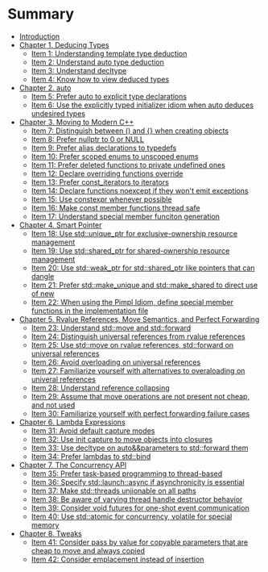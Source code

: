# Summary

- [Introduction](./Introduction.md)
- [Chapter 1. Deducing Types]()
  - [Item 1: Understanding template type deduction](./1.DeducingTypes/item1.md)
  - [Item 2: Understand auto type deduction](./1.DeducingTypes/item2.md)
  - [Item 3: Understand decltype](./1.DeducingTypes/item3.md)
  - [Item 4: Know how to view deduced types](./1.DeducingTypes/item4.md)
- [Chapter 2. auto]()
  - [Item 5: Prefer auto to explicit type declarations](./2.Auto/item5.md)
  - [Item 6: Use the explicitly typed initializer idiom when auto deduces undesired types](./2.Auto/item6.md)
- [Chapter 3. Moving to Modern C++]()
  - [Item 7: Distinguish between () and {} when creating objects](./3.MovingToModernCpp/item7.md)
  - [Item 8: Prefer nullptr to 0 or NULL](./3.MovingToModernCpp/item8.md)
  - [Item 9: Prefer alias declarations to typedefs](./3.MovingToModernCpp/item9.md)
  - [Item 10: Prefer scoped enums to unscoped enums](./3.MovingToModernCpp/item10.md)
  - [Item 11: Prefer deleted functions to private undefined ones](./3.MovingToModernCpp/item11.md)
  - [Item 12: Declare overriding functions override](./3.MovingToModernCpp/item12.md)
  - [Item 13: Prefer const_iterators to iterators](./3.MovingToModernCpp/item13.md)
  - [Item 14: Declare functions noexcept if they won't emit exceptions](./3.MovingToModernCpp/item14.md)
  - [Item 15: Use constexpr whenever possible](./3.MovingToModernCpp/item15.md)
  - [Item 16: Make const member functions thread safe](./3.MovingToModernCpp/item16.md)
  - [Item 17: Understand special member funciton generation](./3.MovingToModernCpp/item17.md)
- [Chapter 4. Smart Pointer]()
  - [Item 18: Use std::unique_ptr for exclusive-ownership resource management](./4.SmartPointers/item18.md)
  - [Item 19: Use std::shared_ptr for shared-ownership resource management](./4.SmartPointers/item19.md)
  - [Item 20: Use std::weak_ptr for std::shared_ptr like pointers that can dangle](./4.SmartPointers/item20.md)
  - [Item 21: Prefer std::make_unique and std::make_shared to direct use of new](./4.SmartPointers/item21.md)
  - [Item 22: When using the Pimpl Idiom, define special member functions in the implementation file](./4.SmartPointers/item22.md)
- [Chapter 5. Rvalue References, Move Semantics, and Perfect Forwarding]()
  - [Item 23: Understand std::move and std::forward](./5.RRefMovSemPerfForw/item23.md)
  - [Item 24: Distinguish universal references from rvalue references](./5.RRefMovSemPerfForw/item24.md)
  - [Item 25: Use std::move on rvalue references, std::forward on universal references](./5.RRefMovSemPerfForw/item25.md)
  - [Item 26: Avoid overloading on universal references](./5.RRefMovSemPerfForw/item26.md)
  - [Item 27: Familiarize yourself with alternatives to overaloading on univeral references](./5.RRefMovSemPerfForw/item27.md)
  - [Item 28: Understand reference collapsing](./5.RRefMovSemPerfForw/item28.md)
  - [Item 29: Assume that move operations are not present not cheap, and not used](./5.RRefMovSemPerfForw/item29.md)
  - [Item 30: Familiarize yourself with perfect forwarding failure cases](./5.RRefMovSemPerfForw/item30.md)
- [Chapter 6. Lambda Expressions]()
  - [Item 31: Avoid default capture modes](./6.LambdaExpressions/item31.md)
  - [Item 32: Use init capture to move objects into closures](./6.LambdaExpressions/item32.md)
  - [Item 33: Use decltype on auto&&parameters to std::forward them](./6.LambdaExpressions/item33.md)
  - [Item 34: Prefer lambdas to std::bind](./6.LambdaExpressions/item34.md)
- [Chapter 7. The Concurrency API]()
  - [Item 35: Prefer task-based programming to thread-based](./7.TheConcurrencyAPI/Item35.md)
  - [Item 36: Specify std::launch::async if asynchronicity is essential](./7.TheConcurrencyAPI/item36.md)
  - [Item 37: Make std::threads unjionable on all paths](./7.TheConcurrencyAPI/item37.md)
  - [Item 38: Be aware of varying thread handle destructor behavior](./7.TheConcurrencyAPI/item38.md)
  - [Item 39: Consider void futures for one-shot event communication](./7.TheConcurrencyAPI/item39.md)
  - [Item 40: Use std::atomic for concurrency, volatile for special memory](./7.TheConcurrencyAPI/item40.md)
- [Chapter 8. Tweaks]()
  - [Item 41: Consider pass by value for copyable parameters that are cheap to move and always copied](./8.Tweaks/item41.md)
  - [Item 42: Consider emplacement instead of insertion](./8.Tweaks/item42.md)